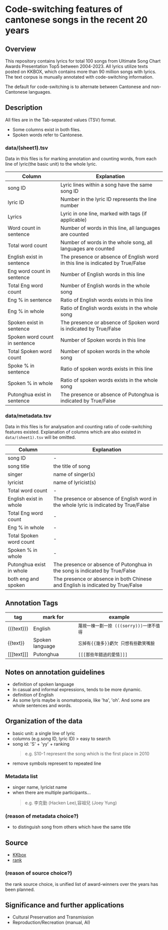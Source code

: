
# Code-switching features of cantonese songs in the recent 20 years

## Overview

This repository contains lyrics for total 100 songs from Ultimate Song Chart Awards Presentation Top5 between 2004-2023. All lyrics utilize texts posted on KKBOX, which contains more than 90 million songs with lyrics. The text corpus is munually annotated with code-switching information. 

The default for code-switching is to alternate between Cantonese and non-Cantonese languages.

## Description

All files are in the Tab-separated values (TSV) format.
- Some columns exist in both files.
- Spoken words refer to Cantonese.

### __data/(sheet1).tsv__
Data in this files is for marking annotation and counting words, from each line of lyric(the basic unit) to the whole lyric.

| Column | Explanation | 
| ---    | --- | 
| song ID | Lyric lines within a song have the same song ID  | 
| lyric ID | Number in the lyric ID represents the line number |
| Lyrics | Lyric in one line, marked with tags (if applicable)  |
| Word count in sentence |  Number of words in this line, all languages ​​are counted |
| Total word count | Number of words in the whole song, all languages ​​are counted |
| English exist in sentence | The presence or absence of English word in this line is indicated by True/False |
| Eng word count in sentence | Number of English words in this line |
| Total Eng word count | Number of English words in the whole song  |
| Eng % in sentence | Ratio of English words exists in this line |
| Eng % in whole | Ratio of English words exists in the whole song |
| Spoken exist in sentence | The presence or absence of Spoken word is indicated by True/False |
| Spoken word count in sentence | Number of Spoken words in this line |
| Total Spoken word count | Number of spoken words in the whole song |
| Spoke % in sentence | Ratio of spoken words exists in this line |
| Spoken % in whole| Ratio of spoken words exists in the whole song |
| Putonghua exist in sentence| The presence or absence of Putonghua is indicated by True/False |
																																
### __data/metadata.tsv__
Data in this files is for analysation and counting ratio of code-switching features existed. Explanation of columns which are also existed in `data/(sheet1).tsv` will be omitted.  

| Column  | Explanation | 
| ---    | --- | 
| song ID | - |
| song title | the title of song |
| singer | name of singer(s) |
| lyricist | name of lyricist(s) |
| Total word count | - |
| English exist in whole | The presence or absence of English word in the whole lyric is indicated by True/False |
| Total Eng word count | - |
| Eng % in whole | - |
| Total Spoken word count | - |
| Spoken % in whole | - |
| Putonghua exist in whole | The presence or absence of Putonghua in the song is indicated by True/False  |
| both eng and spoken | The presence or absence in both Chinese and English is indicated by True/False |
										

## Annotation Tags

| tag | mark for | example | 
| ---   | --- | ---    |
| (((text))) | English | ``蔑視一棟一劃一捺 (((sorry)))一律不值得`` |
| {{text}} | Spoken language | ``忘掉有{{幾多}}虧欠 只想有些歡笑嘴臉``|
| [[[text]]] | Putonghua | ``[[[那些年錯過的愛情]]]`` |

## Notes on annotation guidelines

- definition of spoken language
- In casual and informal expressions, tends to be more dynamic.
- definition of English
- As some lyris maybe is onomatopoeia, like 'ha', 'oh'. And some are whole sentences and words.
  

## Organization of the data

- basic unit: a single line of lyric
- columns (e.g.song ID, lyric ID) > easy to search
- song id: 'S' + 'yy' + ranking
    > e.g. S10-1 represent the song which is the first place in 2010
- remove symbols represent to repeated line

### Metadata list

- singer name, lyricist name
- when there are multiple participants...
    > e.g. 李克勤 (Hacken Lee),容祖兒 (Joey Yung)

### (reason of metadata choice?)

- to distinguish song from others which have the same title 

## Source

- [KKbox](https://www.kkbox.com/tw/tc/search/lyrics)
- [rank](https://www.lemonmusic.com.hk/awards.htm) 

### (reason of source choice?)

the rank source choice, is unified list of award-winners over the years has been planned.

## Significance and further applications
- Cultural Preservation and Transmission
- Reproduction/Recreation (manual, AI)
